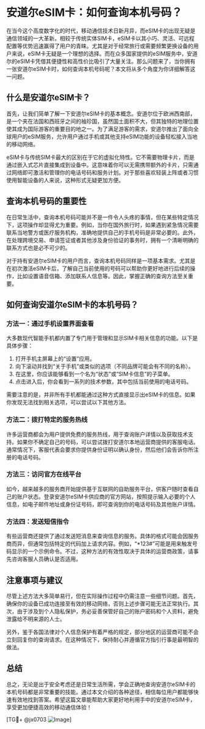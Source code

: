 # 安道尔eSIM卡：如何查询本机号码？

在当今这个高度数字化的时代，移动通信技术日新月异，而eSIM卡的出现无疑是通信领域的一大革新。相较于传统实体SIM卡，eSIM卡以其小巧、灵活、可远程配置等优势迅速赢得了用户的青睐。尤其是对于经常旅行或需要频繁更换设备的用户来说，eSIM卡无疑是一个理想的选择。而在众多国家提供的eSIM服务中，安道尔的eSIM卡凭借其便捷性和高性价比吸引了大量关注。那么问题来了，当你拥有一张安道尔eSIM卡时，如何查询本机号码呢？本文将从多个角度为你详细解答这一问题。

## 什么是安道尔eSIM卡？

首先，让我们简单了解一下安道尔eSIM卡的基本概念。安道尔位于欧洲西南部，是一个夹在法国和西班牙之间的袖珍国，虽然国土面积不大，但其独特的地理位置使其成为国际游客的重要目的地之一。为了满足游客的需求，安道尔推出了面向全球用户的eSIM服务，允许用户通过手机或其他支持eSIM功能的设备轻松接入当地的移动网络。

eSIM卡与传统SIM卡最大的区别在于它的虚拟化特性。它不需要物理卡片，而是通过嵌入式芯片直接集成到设备中。这意味着你可以无需携带额外的卡片，只需通过网络即可激活和管理你的电话号码和服务计划。对于那些喜欢轻装上阵或者习惯使用智能设备的人来说，这种形式无疑更加方便。

## 查询本机号码的重要性

在日常生活中，查询本机号码可能并不是一件令人头疼的事情，但在某些特定情况下，这项操作却显得尤为重要。例如，当你在国外旅行时，如果遇到紧急情况需要联系当地警方或医疗服务机构，准确地提供自己的手机号码是非常必要的。此外，在处理跨境交易、申请签证或者其他涉及身份验证的事务时，拥有一个清晰明确的联系方式也是必不可少的。

对于持有安道尔eSIM卡的用户而言，查询本机号码同样是一项基本需求。尤其是在初次激活eSIM卡后，了解自己当前使用的号码可以帮助你更好地进行后续的操作，比如设置语音信箱、添加联系人信息等。因此，掌握正确的查询方法至关重要。

## 如何查询安道尔eSIM卡的本机号码？

### 方法一：通过手机设置界面查看

大多数现代智能手机都内置了专门用于管理和显示SIM卡相关信息的功能。以下是具体步骤：

1. 打开手机主屏幕上的“设置”应用。
2. 向下滚动并找到“关于手机”或类似的选项（不同品牌可能会有不同的名称）。
3. 在这里，你应该能够看到一个名为“状态”或“SIM卡信息”的子菜单。
4. 点击进入后，你会看到一系列的技术参数，其中包括当前使用的电话号码。

需要注意的是，并非所有手机都能通过这种方式直接显示出eSIM卡的信息。如果你发现无法找到相关选项，可以尝试以下其他方法。

### 方法二：拨打特定的服务热线

许多运营商都会为用户提供免费的服务热线，用于查询账户详情以及获取技术支持。如果你不确定自己的号码，可以尝试拨打安道尔本地运营商提供的客服电话。通常情况下，客服代表会要求你提供身份证明以确认身份，然后他们会告诉你所注册的电话号码。

### 方法三：访问官方在线平台

如今，越来越多的服务商开始提供基于互联网的自助服务平台，供客户随时查看自己的账户状态。登录安道尔eSIM卡供应商的官方网站，按照提示输入必要的个人信息，如电子邮件地址或身份证号码，即可查询到你的电话号码及其他账户详情。

### 方法四：发送短信指令

有些运营商还提供了通过发送短消息来查询信息的服务。具体的格式可能会因服务商而异，但通常包括特定的代码加上请求内容。例如，“*123#”可能是用来触发号码显示的一个示例命令。不过，这种方法的有效性取决于具体的运营商政策，请事先咨询客服人员确认是否适用。

## 注意事项与建议

尽管上述方法大多简单易行，但在实际操作过程中仍需注意一些细节问题。首先，确保你的设备已成功连接至有效的移动网络，否则上述步骤可能无法正常执行。其次，由于涉及到个人隐私保护，务必妥善保管好自己的账户密码和个人资料，避免泄露给不明来源的人士。

另外，鉴于各国法律对个人信息保护有着严格的规定，部分地区的运营商可能不会立刻回复你的查询请求。在这种情况下，保持耐心并遵循官方指引行事是最明智的做法。

## 总结

总之，无论是出于安全考虑还是日常生活所需，学会正确地查询安道尔eSIM卡的本机号码都是非常重要的技能。通过本文介绍的各种途径，相信每位用户都能够快速有效地找到答案。希望这篇文章能帮助大家更好地利用手中的安道尔eSIM卡，享受更加便捷高效的移动通信体验！

[TG💪+ @jx0703 ![Image](https://github.com/user-attachments/assets/dbca1d08-cadb-493c-b0ec-ad6f7a83f270)]